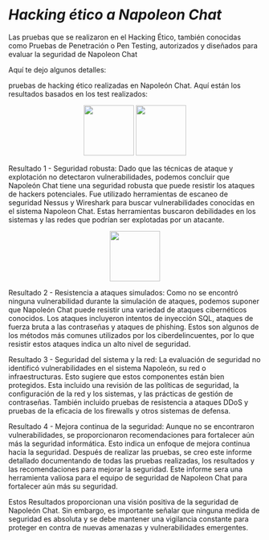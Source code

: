 # ***Hacking ético a Napoleon Chat*** 

Las pruebas que se realizaron en el Hacking Ético, también conocidas como Pruebas de Penetración o Pen Testing, autorizados y diseñados para evaluar la seguridad de Napoleon Chat 

 Aquí te dejo algunos detalles: 

pruebas de hacking ético realizadas en Napoleón Chat. Aquí están los resultados basados en los test realizados: 

<p align="center">
<img src="https://th.bing.com/th/id/R.6af4ab931efc17192f43f13276b4852c?rik=mXDtAJikgp%2f4pQ&pid=ImgRaw&r=0" height=100>
<img src=https://www.redeszone.net/app/uploads-redeszone.net/2015/11/Logo-de-Wireshark.png?x=634&y=309" height=100> 
</p> 


Resultado 1 - Seguridad robusta: Dado que las técnicas de ataque y explotación no detectaron vulnerabilidades, podemos concluir que Napoleón Chat tiene una seguridad robusta que puede resistir los ataques de hackers potenciales. Fue utilizado herramientas de escaneo de seguridad Nessus y Wireshark para buscar vulnerabilidades conocidas en el sistema Napoleon Chat. Estas herramientas buscaron debilidades en los sistemas y las redes que podrían ser explotadas por un atacante. 

<p align="center">
<img src=https://image.slidesharecdn.com/inyeccionsql-100926215338-phpapp02/95/inyeccion-sql-12-1024.jpg?cb=1659103241" height=100>
</p> 

Resultado 2 - Resistencia a ataques simulados: Como no se encontró ninguna vulnerabilidad durante la simulación de ataques, podemos suponer que Napoleón Chat puede resistir una variedad de ataques cibernéticos conocidos. Los ataques incluyeron intentos de inyección SQL, ataques de fuerza bruta a las contraseñas y ataques de phishing. Estos son algunos de los métodos más comunes utilizados por los ciberdelincuentes, por lo que resistir estos ataques indica un alto nivel de seguridad.

Resultado 3 - Seguridad del sistema y la red: La evaluación de seguridad no identificó vulnerabilidades en el sistema Napoleón, su red o infraestructuras. Esto sugiere que estos componentes están bien protegidos. Esta incluido una revisión de las políticas de seguridad, la configuración de la red y los sistemas, y las prácticas de gestión de contraseñas. También incluido pruebas de resistencia a ataques DDoS y pruebas de la eficacia de los firewalls y otros sistemas de defensa.

Resultado 4 - Mejora continua de la seguridad: Aunque no se encontraron vulnerabilidades, se proporcionaron recomendaciones para fortalecer aún más la seguridad informática. Esto indica un enfoque de mejora continua hacia la seguridad. Después de realizar las pruebas, se creo este informe detallado documentando de todas las pruebas realizadas, los resultados y las recomendaciones para mejorar la seguridad. Este informe sera una herramienta valiosa para el equipo de seguridad de Napoleon Chat para fortalecer aún más su seguridad.

Estos Resultados proporcionan una visión positiva de la seguridad de Napoleón Chat. Sin embargo, es importante señalar que ninguna medida de seguridad es absoluta y se debe mantener una vigilancia constante para proteger en contra de nuevas amenazas y vulnerabilidades emergentes.  

 
